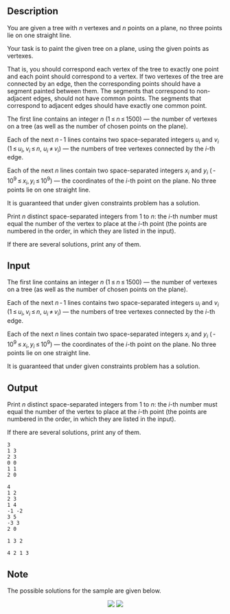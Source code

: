 ## Description

<div><p>You are given a tree with <span class="tex-span"><i>n</i></span> vertexes and <span class="tex-span"><i>n</i></span> points on a plane, no three points lie on one straight line.</p><p>Your task is to paint the given tree on a plane, using the given points as vertexes. </p><p>That is, you should correspond each vertex of the tree to exactly one point and each point should correspond to a vertex. If two vertexes of the tree are connected by an edge, then the corresponding points should have a segment painted between them. The segments that correspond to non-adjacent edges, should not have common points. The segments that correspond to adjacent edges should have exactly one common point.</p></div><div class="input-specification"><p>The first line contains an integer <span class="tex-span"><i>n</i></span> (<span class="tex-span">1 ≤ <i>n</i> ≤ 1500</span>) — the number of vertexes on a tree (as well as the number of chosen points on the plane).</p><p>Each of the next <span class="tex-span"><i>n</i> - 1</span> lines contains two space-separated integers <span class="tex-span"><i>u</i><sub class="lower-index"><i>i</i></sub></span> and <span class="tex-span"><i>v</i><sub class="lower-index"><i>i</i></sub></span> (<span class="tex-span">1 ≤ <i>u</i><sub class="lower-index"><i>i</i></sub>, <i>v</i><sub class="lower-index"><i>i</i></sub> ≤ <i>n</i></span>, <span class="tex-span"><i>u</i><sub class="lower-index"><i>i</i></sub> ≠ <i>v</i><sub class="lower-index"><i>i</i></sub></span>) — the numbers of tree vertexes connected by the <span class="tex-span"><i>i</i></span>-th edge.</p><p>Each of the next <span class="tex-span"><i>n</i></span> lines contain two space-separated integers <span class="tex-span"><i>x</i><sub class="lower-index"><i>i</i></sub></span> and <span class="tex-span"><i>y</i><sub class="lower-index"><i>i</i></sub></span> (<span class="tex-span"> - 10<sup class="upper-index">9</sup> ≤ <i>x</i><sub class="lower-index"><i>i</i></sub>, <i>y</i><sub class="lower-index"><i>i</i></sub> ≤ 10<sup class="upper-index">9</sup></span>) — the coordinates of the <span class="tex-span"><i>i</i></span>-th point on the plane. No three points lie on one straight line.</p><p>It is guaranteed that under given constraints problem has a solution.</p></div><div class="output-specification"><p>Print <span class="tex-span"><i>n</i></span> distinct space-separated integers from <span class="tex-span">1</span> to <span class="tex-span"><i>n</i></span>: the <span class="tex-span"><i>i</i></span>-th number must equal the number of the vertex to place at the <span class="tex-span"><i>i</i></span>-th point (the points are numbered in the order, in which they are listed in the input).</p><p>If there are several solutions, print any of them.</p></div>

## Input

<p>The first line contains an integer <span class="tex-span"><i>n</i></span> (<span class="tex-span">1 ≤ <i>n</i> ≤ 1500</span>) — the number of vertexes on a tree (as well as the number of chosen points on the plane).</p><p>Each of the next <span class="tex-span"><i>n</i> - 1</span> lines contains two space-separated integers <span class="tex-span"><i>u</i><sub class="lower-index"><i>i</i></sub></span> and <span class="tex-span"><i>v</i><sub class="lower-index"><i>i</i></sub></span> (<span class="tex-span">1 ≤ <i>u</i><sub class="lower-index"><i>i</i></sub>, <i>v</i><sub class="lower-index"><i>i</i></sub> ≤ <i>n</i></span>, <span class="tex-span"><i>u</i><sub class="lower-index"><i>i</i></sub> ≠ <i>v</i><sub class="lower-index"><i>i</i></sub></span>) — the numbers of tree vertexes connected by the <span class="tex-span"><i>i</i></span>-th edge.</p><p>Each of the next <span class="tex-span"><i>n</i></span> lines contain two space-separated integers <span class="tex-span"><i>x</i><sub class="lower-index"><i>i</i></sub></span> and <span class="tex-span"><i>y</i><sub class="lower-index"><i>i</i></sub></span> (<span class="tex-span"> - 10<sup class="upper-index">9</sup> ≤ <i>x</i><sub class="lower-index"><i>i</i></sub>, <i>y</i><sub class="lower-index"><i>i</i></sub> ≤ 10<sup class="upper-index">9</sup></span>) — the coordinates of the <span class="tex-span"><i>i</i></span>-th point on the plane. No three points lie on one straight line.</p><p>It is guaranteed that under given constraints problem has a solution.</p>

## Output

<p>Print <span class="tex-span"><i>n</i></span> distinct space-separated integers from <span class="tex-span">1</span> to <span class="tex-span"><i>n</i></span>: the <span class="tex-span"><i>i</i></span>-th number must equal the number of the vertex to place at the <span class="tex-span"><i>i</i></span>-th point (the points are numbered in the order, in which they are listed in the input).</p><p>If there are several solutions, print any of them.</p>





```input1
3
1 3
2 3
0 0
1 1
2 0

```




```input2
4
1 2
2 3
1 4
-1 -2
3 5
-3 3
2 0

```




```output1
1 3 2

```




```output2
4 2 1 3

```



## Note

<p>The possible solutions for the sample are given below.</p><center> <img class="tex-graphics" src="file://IrnP0vun.png" style="max-width: 100.0%;max-height: 100.0%;"> <img class="tex-graphics" src="file://hn1kmUYd.png" style="max-width: 100.0%;max-height: 100.0%;"> </center>
